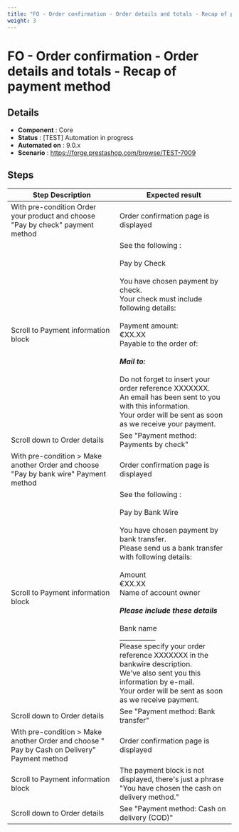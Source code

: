 ```yaml
---
title: "FO - Order confirmation - Order details and totals - Recap of payment method"
weight: 3
---
```


# FO - Order confirmation - Order details and totals - Recap of payment method
## Details
* **Component** : Core
* **Status** : [TEST] Automation in progress
* **Automated on** : 9.0.x
* **Scenario** : https://forge.prestashop.com/browse/TEST-7009

## Steps
| Step Description | Expected result |
| ----- | ----- |
| With pre-condition Order your product and choose "Pay by check" payment method | Order confirmation page is displayed |
| Scroll to Payment information block | See the following :<br><br>Pay by Check<br><br>You have chosen payment by check.<br>Your check must include following details:<br><br>Payment amount:<br>€XX.XX<br>Payable to the order of:<br>___________<br>Mail to:<br>___________<br>Do not forget to insert your order reference XXXXXXX.<br>An email has been sent to you with this information.<br>Your order will be sent as soon as we receive your payment. |
| Scroll down to Order details | See "Payment method: Payments by check" |
| With pre-condition > Make another Order and choose "Pay by bank wire" Payment method | Order confirmation page is displayed |
| Scroll to Payment information block | See the following :<br><br>Pay by Bank Wire<br><br>You have chosen payment by bank transfer.<br>Please send us a bank transfer with following details:<br><br>Amount<br>€XX.XX<br>Name of account owner<br>___________<br>Please include these details<br>___________<br>Bank name<br>___________<br>Please specify your order reference XXXXXXX in the bankwire description.<br>We've also sent you this information by e-mail.<br>Your order will be sent as soon as we receive payment. |
| Scroll down to Order details | See "Payment method: Bank transfer" |
| With pre-condition > Make another Order and choose " Pay by Cash on Delivery" Payment method | Order confirmation page is displayed |
| Scroll to Payment information block | The payment block is not displayed, there's just a phrase "You have chosen the cash on delivery method." |
| Scroll down to Order details | See "Payment method: Cash on delivery (COD)" |
